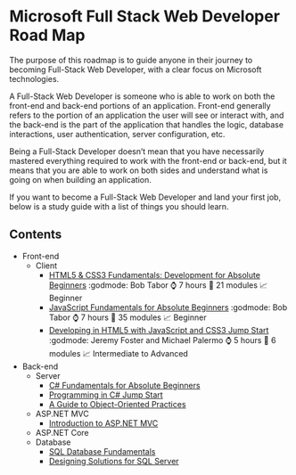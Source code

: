 # Microsoft Full Stack Web Developer Road Map
The purpose of this roadmap is to guide anyone in their journey to becoming Full-Stack Web Developer, with a clear focus on Microsoft technologies.

A Full-Stack Web Developer is someone who is able to work on both the front-end and back-end portions of an application. Front-end generally refers to the portion of an application the user will see or interact with, and the back-end is the part of the application that handles the logic, database interactions, user authentication, server configuration, etc. 

Being a Full-Stack Developer doesn’t mean that you have necessarily mastered everything required to work with the front-end or back-end, but it means that you are able to work on both sides and understand what is going on when building an application.

If you want to become a Full-Stack Web Developer and land your first job, below is a study guide with a list of things you should learn.

## Contents
- Front-end
  - Client
    - [HTML5 & CSS3 Fundamentals: Development for Absolute Beginners](https://mva.microsoft.com/en-US/training-courses/html5-css3-fundamentals-development-for-absolute-beginners-14207)
      :godmode: Bob Tabor :watch: 7 hours :notebook: 21 modules :chart_with_upwards_trend: Beginner
    - [JavaScript Fundamentals for Absolute Beginners](https://mva.microsoft.com/en-US/training-courses/javascript-fundamentals-for-absolute-beginners-14194)
      :godmode: Bob Tabor :watch: 7 hours :notebook: 35 modules :chart_with_upwards_trend: Beginner
    - [Developing in HTML5 with JavaScript and CSS3 Jump Start](https://mva.microsoft.com/en-US/training-courses/developing-in-html5-with-javascript-and-css3-jump-start-8223)
      :godmode: Jeremy Foster and Michael Palermo :watch: 5 hours :notebook: 6 modules :chart_with_upwards_trend: Intermediate to Advanced
- Back-end
  - Server
    - [C# Fundamentals for Absolute Beginners]()
    - [Programming in C# Jump Start]()
    - [A Guide to Object-Oriented Practices]()
  - ASP.NET MVC
    - [Introduction to ASP.NET MVC]()
  - ASP.NET Core
  - Database
    - [SQL Database Fundamentals]()
    - [Designing Solutions for SQL Server]()

